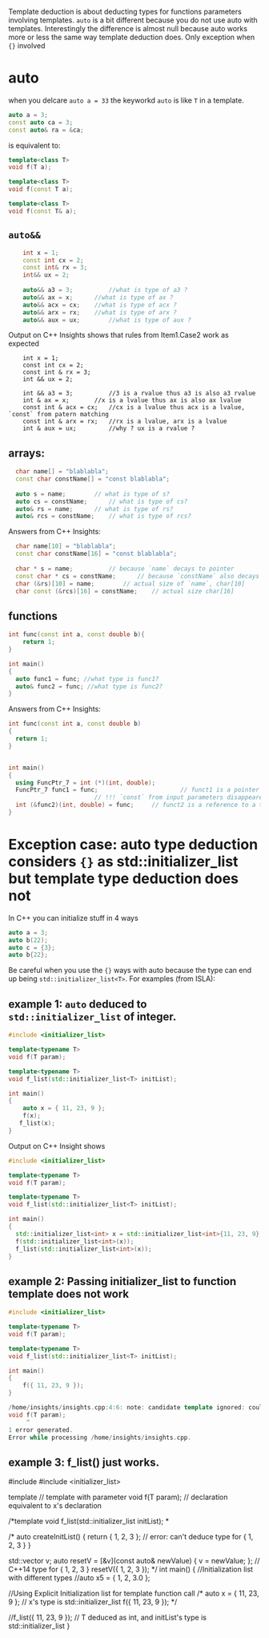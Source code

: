 Template deduction is about deducting types for functions parameters involving templates. `auto` is a bit different because you do not use auto with templates. Interestingly the difference is almost null because auto works more or less the same way template deduction does. Only exception when `{}` involved

# auto

when you delcare `auto a = 33` the keyworkd `auto` is like `T` in a template. 

```c++
auto a = 3;
const auto ca = 3;
const auto& ra = &ca;
```
is equivalent to:

```c++
template<class T>
void f(T a);

template<class T>
void f(const T a);

template<class T>
void f(const T& a);
```

## `auto&&`

```c++
	int x = 1;
  	const int cx = 2;
  	const int& rx = 3;
	int&& ux = 2;
  
  	auto&& a3 = 3;          //what is type of a3 ?
   	auto&& ax = x;		//what is type of ax ?
	auto&& acx = cx; 	//what is type of acx ?
  	auto&& arx = rx;  	//what is type of arx ?
	auto&& aux = ux;        //what is type of aux ?
```
Output on C++ Insights shows that rules from Item1.Case2 work as expected

```c+++
	int x = 1;
  	const int cx = 2;
  	const int & rx = 3;
  	int && ux = 2;
	
	int && a3 = 3;          //3 is a rvalue thus a3 is also a3 rvalue
  	int & ax = x;		//x is a lvalue thus ax is also ax lvalue
  	const int & acx = cx;	//cx is a lvalue thus acx is a lvalue, `const` from patern matching
  	const int & arx = rx;	//rx is a lvalue, arx is a lvalue
	int & aux = ux;         //why ? ux is a rvalue ?
```
## arrays:

```c++
  char name[] = "blablabla";
  const char constName[] = "const blablabla";
  
  auto s = name; 		// what is type of s?
  auto cs = constName;    	// what is type of cs?
  auto& rs = name; 		// what is type of rs?
  auto& rcs = constName; 	// what is type of rcs?
```
Answers from C++ Insights:
```c++
  char name[10] = "blablabla";
  const char constName[16] = "const blablabla";
  
  char * s = name;			// because `name` decays to pointer
  const char * cs = constName;  	// because `constName` also decays to pointer
  char (&rs)[10] = name;		// actual size of `name`, char[10]
  char const (&rcs)[16] = constName; 	// actual size char[16]
```


## functions

```c++
int func(const int a, const double b){
	return 1;
}

int main()
{
  auto func1 = func; //what type is func1?
  auto& func2 = func; //what type is func2?
}

```
Answers from C++ Insights:
```c++
int func(const int a, const double b)
{
  return 1;
}


int main()
{
  using FuncPtr_7 = int (*)(int, double);
  FuncPtr_7 func1 = func;                       // funct1 is a pointer to a type of func. 
  						// !!! `const` from input parameters disappeared !!!
  int (&func2)(int, double) = func;		// funct2 is a reference to a type of func
}

```
# Exception case: auto type deduction considers `{}` as std::initializer_list but template type deduction does not
In C++ you can initialize stuff in 4 ways

```c++
auto a = 3;
auto b(22);
auto c = {3};
auto b{22};
```
Be careful when you use the `{}` ways with auto because the type can end up being `std::initializer_list<T>`. For examples (from ISLA):

## example 1: `auto` deduced to `std::initializer_list` of integer. 

```c++
#include <initializer_list>

template<typename T> 
void f(T param); 

template<typename T>
void f_list(std::initializer_list<T> initList);

int main()
{
	auto x = { 11, 23, 9 };
  	f(x);
   f_list(x);  	
}

```
Output on C++ Insight shows

```c++
#include <initializer_list>

template<typename T> 
void f(T param); 

template<typename T>
void f_list(std::initializer_list<T> initList);

int main()
{
  std::initializer_list<int> x = std::initializer_list<int>{11, 23, 9};   // auto is deduced to std::initializer_list<int>
  f(std::initializer_list<int>(x));                                       // ParamType and T also std::initializer_list<int>     
  f_list(std::initializer_list<int>(x));                                  // ParamType: std::initializer_list and T: int 
}
```
## example 2: Passing initializer_list to function template does not work

```c++
#include <initializer_list>

template<typename T> 
void f(T param); 

template<typename T>
void f_list(std::initializer_list<T> initList);

int main()
{
  	f({ 11, 23, 9 }); 
}

/home/insights/insights.cpp:4:6: note: candidate template ignored: couldn't infer template argument 'T'
void f(T param); 
     ^
1 error generated.
Error while processing /home/insights/insights.cpp.
```
## example 3: f_list() just works.

#include <cstdio>
#include <initializer_list>

template<typename T> // template with parameter
void f(T param); // declaration equivalent to x's declaration


/*template<typename T>
void f_list(std::initializer_list<T> initList);
*

/*
auto createInitList()
{
return { 1, 2, 3 }; // error: can't deduce type for { 1, 2, 3 }
}

std::vector<int> v;
auto resetV =
[&v](const auto& newValue) { v = newValue; }; // C++14 type for { 1, 2, 3 }
resetV({ 1, 2, 3 });
*/
int main()
{
   //Initialization list with different types
//auto x5 = { 1, 2, 3.0 }; 


//Using Explicit Initialization list for template function call
/*
auto x = { 11, 23, 9 }; // x's type is std::initializer_list<int>
f({ 11, 23, 9 }); 
*/

//f_list({ 11, 23, 9 }); // T deduced as int, and initList's type is std::initializer_list<int>
}


